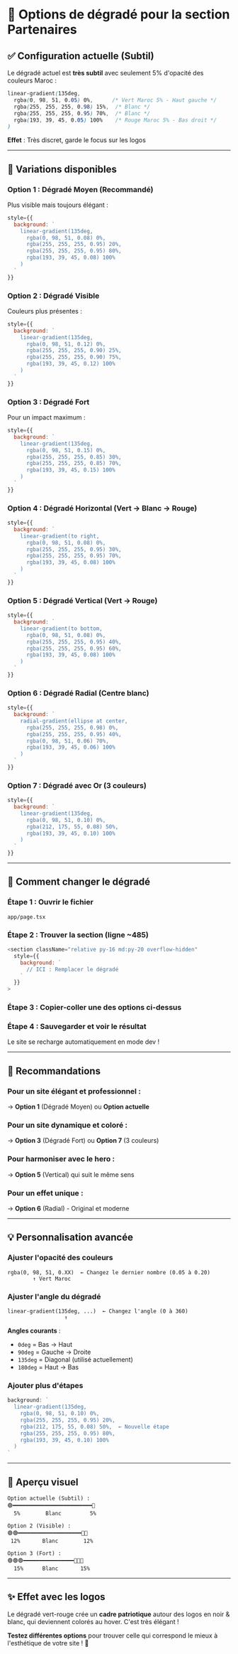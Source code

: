 # 🎨 Options de dégradé pour la section Partenaires

## ✅ Configuration actuelle (Subtil)

Le dégradé actuel est **très subtil** avec seulement 5% d'opacité des couleurs Maroc :

```css
linear-gradient(135deg,
  rgba(0, 98, 51, 0.05) 0%,      /* Vert Maroc 5% - Haut gauche */
  rgba(255, 255, 255, 0.98) 15%,  /* Blanc */
  rgba(255, 255, 255, 0.95) 70%,  /* Blanc */
  rgba(193, 39, 45, 0.05) 100%    /* Rouge Maroc 5% - Bas droit */
)
```

**Effet** : Très discret, garde le focus sur les logos

---

## 🎨 Variations disponibles

### Option 1 : Dégradé Moyen (Recommandé)

Plus visible mais toujours élégant :

```javascript
style={{
  background: `
    linear-gradient(135deg,
      rgba(0, 98, 51, 0.08) 0%,
      rgba(255, 255, 255, 0.95) 20%,
      rgba(255, 255, 255, 0.95) 80%,
      rgba(193, 39, 45, 0.08) 100%
    )
  `
}}
```

### Option 2 : Dégradé Visible

Couleurs plus présentes :

```javascript
style={{
  background: `
    linear-gradient(135deg,
      rgba(0, 98, 51, 0.12) 0%,
      rgba(255, 255, 255, 0.90) 25%,
      rgba(255, 255, 255, 0.90) 75%,
      rgba(193, 39, 45, 0.12) 100%
    )
  `
}}
```

### Option 3 : Dégradé Fort

Pour un impact maximum :

```javascript
style={{
  background: `
    linear-gradient(135deg,
      rgba(0, 98, 51, 0.15) 0%,
      rgba(255, 255, 255, 0.85) 30%,
      rgba(255, 255, 255, 0.85) 70%,
      rgba(193, 39, 45, 0.15) 100%
    )
  `
}}
```

### Option 4 : Dégradé Horizontal (Vert → Blanc → Rouge)

```javascript
style={{
  background: `
    linear-gradient(to right,
      rgba(0, 98, 51, 0.08) 0%,
      rgba(255, 255, 255, 0.95) 30%,
      rgba(255, 255, 255, 0.95) 70%,
      rgba(193, 39, 45, 0.08) 100%
    )
  `
}}
```

### Option 5 : Dégradé Vertical (Vert → Rouge)

```javascript
style={{
  background: `
    linear-gradient(to bottom,
      rgba(0, 98, 51, 0.08) 0%,
      rgba(255, 255, 255, 0.95) 40%,
      rgba(255, 255, 255, 0.95) 60%,
      rgba(193, 39, 45, 0.08) 100%
    )
  `
}}
```

### Option 6 : Dégradé Radial (Centre blanc)

```javascript
style={{
  background: `
    radial-gradient(ellipse at center,
      rgba(255, 255, 255, 0.98) 0%,
      rgba(255, 255, 255, 0.95) 40%,
      rgba(0, 98, 51, 0.06) 70%,
      rgba(193, 39, 45, 0.06) 100%
    )
  `
}}
```

### Option 7 : Dégradé avec Or (3 couleurs)

```javascript
style={{
  background: `
    linear-gradient(135deg,
      rgba(0, 98, 51, 0.10) 0%,
      rgba(212, 175, 55, 0.08) 50%,
      rgba(193, 39, 45, 0.10) 100%
    )
  `
}}
```

---

## 🔧 Comment changer le dégradé

### Étape 1 : Ouvrir le fichier
```
app/page.tsx
```

### Étape 2 : Trouver la section (ligne ~485)
```javascript
<section className="relative py-16 md:py-20 overflow-hidden"
  style={{
    background: `
      // ICI : Remplacer le dégradé
    `
  }}
>
```

### Étape 3 : Copier-coller une des options ci-dessus

### Étape 4 : Sauvegarder et voir le résultat

Le site se recharge automatiquement en mode dev !

---

## 🎯 Recommandations

### Pour un site élégant et professionnel :
→ **Option 1** (Dégradé Moyen) ou **Option actuelle**

### Pour un site dynamique et coloré :
→ **Option 3** (Dégradé Fort) ou **Option 7** (3 couleurs)

### Pour harmoniser avec le hero :
→ **Option 5** (Vertical) qui suit le même sens

### Pour un effet unique :
→ **Option 6** (Radial) - Original et moderne

---

## 💡 Personnalisation avancée

### Ajuster l'opacité des couleurs
```
rgba(0, 98, 51, 0.XX)  ← Changez le dernier nombre (0.05 à 0.20)
        ↑ Vert Maroc
```

### Ajuster l'angle du dégradé
```
linear-gradient(135deg, ...)  ← Changez l'angle (0 à 360)
                  ↑
```

**Angles courants** :
- `0deg` = Bas → Haut
- `90deg` = Gauche → Droite
- `135deg` = Diagonal (utilisé actuellement)
- `180deg` = Haut → Bas

### Ajouter plus d'étapes
```javascript
background: `
  linear-gradient(135deg,
    rgba(0, 98, 51, 0.10) 0%,
    rgba(255, 255, 255, 0.95) 20%,
    rgba(212, 175, 55, 0.08) 50%,  ← Nouvelle étape
    rgba(255, 255, 255, 0.95) 80%,
    rgba(193, 39, 45, 0.10) 100%
  )
`
```

---

## 🌈 Aperçu visuel

```
Option actuelle (Subtil) :
🟢━━━━━━━━━━━━━━━━━━━━━━━━━🔴
  5%        Blanc         5%

Option 2 (Visible) :
🟢🟢━━━━━━━━━━━━━━━━━━━━🔴🔴
 12%       Blanc        12%

Option 3 (Fort) :
🟢🟢🟢━━━━━━━━━━━━━━━━🔴🔴🔴
  15%      Blanc       15%
```

---

## ✨ Effet avec les logos

Le dégradé vert-rouge crée un **cadre patriotique** autour des logos en noir & blanc, qui deviennent colorés au hover. C'est très élégant !

**Testez différentes options** pour trouver celle qui correspond le mieux à l'esthétique de votre site ! 🎨

